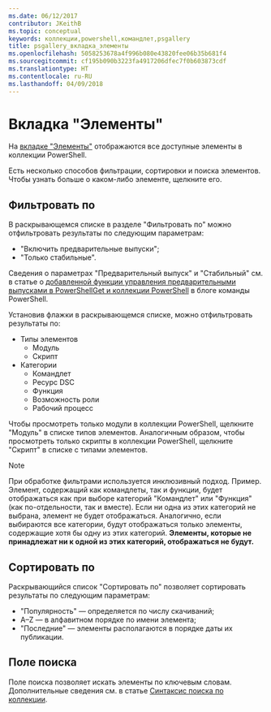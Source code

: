 ```yaml
---
ms.date: 06/12/2017
contributor: JKeithB
ms.topic: conceptual
keywords: коллекции,powershell,командлет,psgallery
title: psgallery_вкладка_элементы
ms.openlocfilehash: 5058253678a4f996b080e43820fee06b35b681f4
ms.sourcegitcommit: cf195b090b3223fa4917206dfec7f0b603873cdf
ms.translationtype: HT
ms.contentlocale: ru-RU
ms.lasthandoff: 04/09/2018
---
```

# <a name="items-tab"></a>Вкладка "Элементы"

На [вкладке "Элементы"](https://www.powershellgallery.com/items) отображаются все доступные элементы в коллекции PowerShell.

Есть несколько способов фильтрации, сортировки и поиска элементов.
Чтобы узнать больше о каком-либо элементе, щелкните его.

## <a name="filter-by"></a>Фильтровать по

В раскрывающемся списке в разделе "Фильтровать по" можно отфильтровать результаты по следующим параметрам:
* "Включить предварительные выпуски";
* "Только стабильные".

Сведения о параметрах "Предварительный выпуск" и "Стабильный" см. в статье о [добавленной функции управления предварительными выпусками в PowerShellGet и коллекции PowerShell](https://blogs.msdn.microsoft.com/powershell/2017/12/05/prerelease-versioning-added-to-powershellget-and-powershell-gallery/) в блоге команды PowerShell.

Установив флажки в раскрывающемся списке, можно отфильтровать результаты по:
* Типы элементов
  - Модуль
  - Скрипт
* Категории
  - Командлет
  - Ресурс DSC
  - Функция
  - Возможность роли
  - Рабочий процесс

Чтобы просмотреть только модули в коллекции PowerShell, щелкните "Модуль" в списке типов элементов.
Аналогичным образом, чтобы просмотреть только скрипты в коллекции PowerShell, щелкните "Скрипт" в списке с типами элементов.

> [!NOTE]
> При обработке фильтрами используется инклюзивный подход.
> Пример. Элемент, содержащий как командлеты, так и функции, будет отображаться как при выборе категорий "Командлет" или "Функция" (как по-отдельности, так и вместе).
> Если ни одна из этих категорий не выбрана, элемент не будет отображаться.
> Аналогично, если выбираются все категории, будут отображаться только элементы, содержащие хотя бы одну из этих категорий.
> **Элементы, которые не принадлежат ни к одной из этих категорий, отображаться не будут.**

## <a name="sort-by"></a>Сортировать по

Раскрывающийся список "Сортировать по" позволяет сортировать результаты по следующим параметрам:
* "Популярность" — определяется по числу скачиваний;
* A–Z — в алфавитном порядке по имени элемента;
* "Последние" — элементы располагаются в порядке даты их публикации.

## <a name="search-box"></a>Поле поиска

Поле поиска позволяет искать элементы по ключевым словам.
Дополнительные сведения см. в статье [Синтаксис поиска по коллекции](psgallery_search_syntax.md).